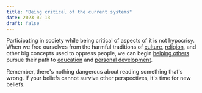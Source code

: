 ```yaml
---
title: "Being critical of the current systems"
date: 2023-02-13
draft: false
---
```


Participating in society while being critical of aspects of it is not
hypocrisy. When we free ourselves from the harmful traditions of
[culture](/culture), [religion](/religion), and other big concepts used to oppress people, we can
begin [helping others](/mutual-aid) pursue their path to
[education](/pedagogy) and [personal development](/personal-principles).

Remember, there's nothing dangerous about reading something
that's wrong. If your beliefs cannot survive other perspectives, it's
time for new beliefs.
